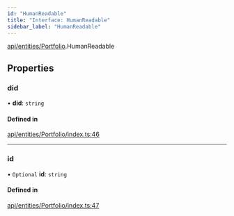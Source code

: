 ```yaml
---
id: "HumanReadable"
title: "Interface: HumanReadable"
sidebar_label: "HumanReadable"
---
```


[api/entities/Portfolio](../../../../../modules/API/Entities/Portfolio/Portfolio.md).HumanReadable

## Properties

### did

• **did**: `string`

#### Defined in

[api/entities/Portfolio/index.ts:46](https://github.com/PolymeshAssociation/polymesh-sdk/blob/fbf6882d0/src/api/entities/Portfolio/index.ts#L46)

___

### id

• `Optional` **id**: `string`

#### Defined in

[api/entities/Portfolio/index.ts:47](https://github.com/PolymeshAssociation/polymesh-sdk/blob/fbf6882d0/src/api/entities/Portfolio/index.ts#L47)
